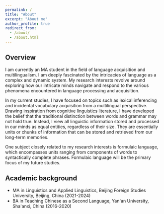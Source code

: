 ```yaml
---
permalink: /
title: "About"
excerpt: "About me"
author_profile: true
redirect_from: 
  - /about/
  - /about.html
---
```

Overview
------
I am currently an MA student in the field of language acquisition and multilingualism. I am deeply fascinated by the intricacies of language as a complex and dynamic system. My research interests revolve around exploring how our intricate minds navigate and respond to the various phenomena encountered in language processing and acquisition.

In my current studies, I have focused on topics such as lexical inferencing and incidental vocabulary acquisition from a multilingual perspective. Drawing inspiration from cognitive linguistics literature, I have developed the belief that the traditional distinction between words and grammar may not hold true. Instead, I view all linguistic information stored and processed in our minds as equal entities, regardless of their size. They are essentially units or chunks of information that can be stored and retrieved from our long-term memories.

One subject closely related to my research interests is formulaic language, which encompasses units ranging from components of words to syntactically complete phrases. Formulaic language will be the primary focus of my future studies.


Academic background
------
- MA in Linguistics and Applied Linguistics, Beijing Foreign Studies University, Beijing, China (2021-2024)
- BA in Teaching Chinese as a Second Language, Yan'an University, Sha'anxi, China (2016-2020)
